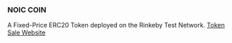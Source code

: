 ### NOIC COIN
A Fixed-Price ERC20 Token deployed on the Rinkeby Test Network.
[Token Sale Website](https://noiccoin.herokuapp.com/)